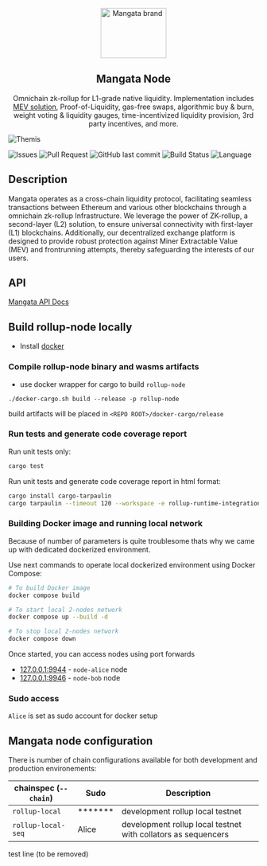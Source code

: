 <p align="center">
    <a href="https://https://mangata.finance/">
    <img width="132" height="101" src="https://mangata.finance/images/logo-without-text.svg" class="attachment-full size-full" alt="Mangata brand" loading="lazy" /></a>
</p>

<h2 align="center">Mangata Node</h2>

<p align="center">
    Omnichain zk-rollup for L1-grade native liquidity. Implementation includes <a href="https://blog.mangata.finance/blog/2021-10-10-themis-protocol/" target="_blank" rel="noopener noreferrer">MEV solution</a>, Proof-of-Liquidity, gas-free swaps, algorithmic buy & burn, weight voting & liquidity gauges, time-incentivized liquidity provision, 3rd party incentives, and more.
</p>

![Themis](https://blog.mangata.finance/assets/posts/themis-cover.png)

![Issues](https://img.shields.io/github/issues/mangata-finance/mangata-node)
![Pull Request](https://img.shields.io/github/issues-pr/mangata-finance/mangata-node)
![GitHub last commit](https://img.shields.io/github/last-commit/mangata-finance/mangata-node)
![Build Status](https://img.shields.io/endpoint.svg?url=https%3A%2F%2Factions-badge.atrox.dev%2Fmangata-finance%2Fmangata-node%2Fbadge%3Fref%3Ddevelop&style=flat)
![Language](https://img.shields.io/github/languages/top/mangata-finance/mangata-node)

## Description

Mangata operates as a cross-chain liquidity protocol, facilitating seamless transactions between Ethereum and various other blockchains through a omnichain zk-rollup Infrastructure. We leverage the power of ZK-rollup, a second-layer (L2) solution, to ensure universal connectivity with first-layer (L1) blockchains. Additionally, our decentralized exchange platform is designed to provide robust protection against Miner Extractable Value (MEV) and frontrunning attempts, thereby safeguarding the interests of our users.

## API

[Mangata API Docs](https://mangata-finance.notion.site/Mangata-API-Docs-06f68bc6ba004416ae5c6686163b0468)

## Build rollup-node locally
- Install [docker](https://docs.docker.com/engine/install/ubuntu/)

### Compile rollup-node binary and wasms artifacts
- use docker wrapper for cargo to build `rollup-node`

```
./docker-cargo.sh build --release -p rollup-node
```

build artifacts will be placed in `<REPO ROOT>/docker-cargo/release`

### Run tests and generate code coverage report
Run unit tests only:
```bash
cargo test
```
Run unit tests and generate code coverage report in html format:
```bash
cargo install cargo-tarpaulin
cargo tarpaulin --timeout 120 --workspace -e rollup-runtime-integration-test rollup-node --exclude-files **/mock.rs **/weights.rs **/weights/* --out Html
```

### Building Docker image and running local network

Because of number of parameters is quite troublesome thats why we came up with dedicated dockerized environment.

Use next commands to operate local dockerized environment using Docker Compose:

```bash
# To build Docker image
docker compose build

# To start local 2-nodes network
docker compose up --build -d

# To stop local 2-nodes network
docker compose down
```

Once started, you can access nodes using port forwards
- [127.0.0.1:9944](https://polkadot.js.org/apps/?rpc=ws%3A%2F%2F127.0.0.1%3A9944#/explorer) - `node-alice` node
- [127.0.0.1:9946](https://polkadot.js.org/apps/?rpc=ws%3A%2F%2F127.0.0.1%3A9946#/explorer) - `node-bob` node

### Sudo access

`Alice` is set as sudo account for docker setup

## Mangata node configuration

There is number of chain configurations available for both development and production environements:

| chainspec (`--chain`)         |      Sudo      |                           Description                         |
|-------------------------------|----------------|---------------------------------------------------------------|
| `rollup-local`                |    *******     | development rollup local testnet                              |
| `rollup-local-seq`            |     Alice      | development rollup local testnet with collators as sequencers |

test line (to be removed)

